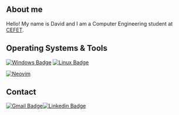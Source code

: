 ## About me
Hello! My name is David and I am a Computer Engineering student at [CEFET](http://www.cefet-rj.br/index.php).

## Operating Systems & Tools
[![Windows Badge](https://img.shields.io/badge/Windows-0078D6?style=for-the-badge&logo=windows&logoColor=white)](https://www.microsoft.com/en-us/windows/) [![Linux Badge](https://img.shields.io/badge/Arch_Linux-1793D1?style=for-the-badge&logo=arch-linux&logoColor=white)](https://archlinux.org/)

[![Neovim](https://img.shields.io/badge/NeoVim-%2357A143.svg?&style=for-the-badge&logo=neovim&logoColor=white)](https://neovim.io/)

## Contact
[![Gmail Badge](https://img.shields.io/badge/Gmail-D14836?style=for-the-badge&logo=gmail&logoColor=white)](mailto:davidmoreirajacinto2012@gmail.com)[![Linkedin Badge](https://img.shields.io/badge/LinkedIn-0077B5?style=for-the-badge&logo=linkedin&logoColor=white)](https://www.linkedin.com/in/david-moreira-19066a20a/) 
